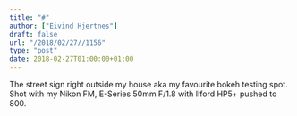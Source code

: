 ```yaml
---
title: "#"
author: ["Eivind Hjertnes"]
draft: false
url: "/2018/02/27//1156"
type: "post"
date: 2018-02-27T01:00:00+01:00
---
```


The street sign right outside my house aka my favourite bokeh testing
spot. Shot with my Nikon FM, E-Series 50mm F/1.8 with Ilford HP5+ pushed
to 800.
